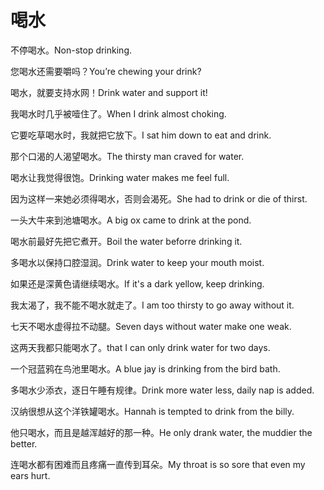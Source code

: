 # 喝水

<p><span class="chinese">不停喝水。</span><span class="english">Non-stop drinking.</span></p>

<p><span class="chinese">您喝水还需要嚼吗？</span><span class="english">You’re chewing your drink?</span></p>

<p><span class="chinese">喝水，就要支持水网！</span><span class="english">Drink water and support it!</span></p>

<p><span class="chinese">我喝水时几乎被噎住了。</span><span class="english">When I drink almost choking.</span></p>

<p><span class="chinese">它要吃草喝水时，我就把它放下。</span><span class="english">I sat him down to eat and drink.</span></p>

<p><span class="chinese">那个口渴的人渴望喝水。</span><span class="english">The thirsty man craved for water.</span></p>

<p><span class="chinese">喝水让我觉得很饱。</span><span class="english">Drinking water makes me feel full.</span></p>

<p><span class="chinese">因为这样一来她必须得喝水，否则会渴死。</span><span class="english">She had to drink or die of thirst.</span></p>

<p><span class="chinese">一头大牛来到池塘喝水。</span><span class="english">A big ox came to drink at the pond.</span></p>

<p><span class="chinese">喝水前最好先把它煮开。</span><span class="english">Boil the water beforre drinking it.</span></p>

<p><span class="chinese">多喝水以保持口腔湿润。</span><span class="english">Drink water to keep your mouth moist.</span></p>

<p><span class="chinese">如果还是深黄色请继续喝水。</span><span class="english">If it's a dark yellow, keep drinking.</span></p>

<p><span class="chinese">我太渴了，我不能不喝水就走了。</span><span class="english">I am too thirsty to go away without it.</span></p>

<p><span class="chinese">七天不喝水虚得拉不动腿。</span><span class="english">Seven days without water make one weak.</span></p>

<p><span class="chinese">这两天我都只能喝水了。</span><span class="english">that I can only drink water for two days.</span></p>

<p><span class="chinese">一个冠蓝鸦在鸟池里喝水。</span><span class="english">A blue jay is drinking from the bird bath.</span></p>

<p><span class="chinese">多喝水少添衣，逐日午睡有规律。</span><span class="english">Drink more water less, daily nap is added.</span></p>

<p><span class="chinese">汉纳很想从这个洋铁罐喝水。</span><span class="english">Hannah is tempted to drink from the billy.</span></p>

<p><span class="chinese">他只喝水，而且是越浑越好的那一种。</span><span class="english">He only drank water, the muddier the better.</span></p>

<p><span class="chinese">连喝水都有困难而且疼痛一直传到耳朵。</span><span class="english">My throat is so sore that even my ears hurt.</span></p>

